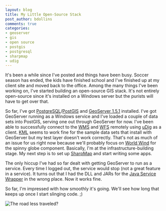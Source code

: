 ```yaml
---
layout: blog
title: My Little Open-Source Stack
post_author: bdollins
comments: true
categories:
- geoserver
- gis
- open source
- postgis
- postgresql
- sharpmap
- udig
---
```


It's been a while since I've posted and things have been busy. Soccer season has ended, the kids have finished school and I've finished up at my client site and moved back to the office. Among the many things I've been working on, I've started building an open-source GIS stack. It's not entirely open-source since it's installed on a Windows server but the purists will have to get over that.

So far, I've got <a href="http://www.postgresql.org/">PostgreSQL</a>/<a href="http://postgis.refractions.net/">PostGIS</a> and <a href="http://docs.codehaus.org/display/GEOS/Home">GeoServer 1.5.1</a> installed. I've got GeoServer running as a Windows service and I've loaded a couple of data sets into PostGIS, serving one out through GeoServer for now. I've been able to successfully connect to the <a href="http://www.opengeospatial.org/standards/wms">WMS</a> and <a href="http://www.opengeospatial.org/standards/wfs">WFS</a> remotely using <a href="http://udig.refractions.net/confluence/display/UDIG/Home">uDig</a> as a client. <a href="http://code.google.com/apis/kml/documentation/">KML</a> seems to work fine for the sample data sets that install with GeoServer but my test layer doesn't work correctly. That's not as much of an issue for us right now because we'll probably focus on <a href="http://worldwind.arc.nasa.gov/">World Wind</a> for the spinny globe component. Basically, I'm at the infrastructure-building stage. My next step is to set up <a href="http://www.codeplex.com/SharpMap">SharpMap</a> and start writing some apps.

The only hiccup I've had so far dealt with getting GeoServer to run as a service. Every time I logged out, the service would stop (not a great feature in a service). It turns out that I had the DLL and JARs for the <a href="http://wrapper.tanukisoftware.org/doc/english/introduction.html">Java Service Wrapper</a> in the wrong place. Now it works fine.

So far, I'm impressed with how smoothly it's going. We'll see how long that keeps up once I start slinging code. ;)

<img alt="The road less traveled?" src="http://geobabble.files.wordpress.com/2007/06/road.jpg" />